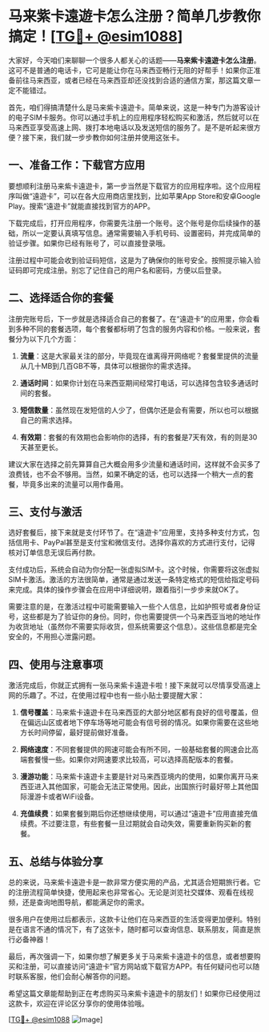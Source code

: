 # 马来紫卡遠遊卡怎么注册？简单几步教你搞定！[[TG💪+ @esim1088](https://t.me/s/esim1088)]

大家好，今天咱们来聊聊一个很多人都关心的话题——**马来紫卡遠遊卡怎么注册**。这可不是普通的电话卡，它可是能让你在马来西亚畅行无阻的好帮手！如果你正准备前往马来西亚，或者已经在马来西亚却还没找到合适的通信方案，那这篇文章一定不能错过。

首先，咱们得搞清楚什么是马来紫卡遠遊卡。简单来说，这是一种专门为游客设计的电子SIM卡服务。你可以通过手机上的应用程序轻松购买和激活，然后就可以在马来西亚享受高速上网、拨打本地电话以及发送短信的服务了。是不是听起来很方便？接下来，我们就一步步教你如何注册并使用这张卡。

## 一、准备工作：下载官方应用

要想顺利注册马来紫卡遠遊卡，第一步当然是下载官方的应用程序啦。这个应用程序叫做“遠遊卡”，可以在各大应用商店里找到，比如苹果App Store和安卓Google Play。搜索“遠遊卡”就能直接找到官方的APP。

下载完成后，打开应用程序，你需要先注册一个账号。这个账号是你后续操作的基础，所以一定要认真填写信息。通常需要输入手机号码、设置密码，并完成简单的验证步骤。如果你已经有账号了，可以直接登录哦。

注册过程中可能会收到验证码短信，这是为了确保你的账号安全。按照提示输入验证码即可完成注册。别忘了记住自己的用户名和密码，方便以后登录。

## 二、选择适合你的套餐

注册完账号后，下一步就是选择适合自己的套餐了。在“遠遊卡”的应用里，你会看到多种不同的套餐选项，每个套餐都标明了包含的服务内容和价格。一般来说，套餐分为以下几个方面：

1. **流量**：这是大家最关注的部分，毕竟现在谁离得开网络呢？套餐里提供的流量从几十MB到几百GB不等，具体可以根据你的需求选择。
   
2. **通话时间**：如果你计划在马来西亚期间经常打电话，可以选择包含较多通话时间的套餐。

3. **短信数量**：虽然现在发短信的人少了，但偶尔还是会有需要，所以也可以根据自己的需求选择。

4. **有效期**：套餐的有效期也会影响你的选择，有的套餐是7天有效，有的则是30天甚至更长。

建议大家在选择之前先算算自己大概会用多少流量和通话时间，这样就不会买多了浪费钱，也不会不够用。当然，如果不确定的话，也可以选择一个稍大一点的套餐，毕竟多出来的流量可以用作备用。

## 三、支付与激活

选好套餐后，接下来就是支付环节了。在“遠遊卡”应用里，支持多种支付方式，包括信用卡、PayPal甚至是支付宝和微信支付。选择你喜欢的方式进行支付，记得核对订单信息无误后再付款。

支付成功后，系统会自动为你分配一张虚拟SIM卡。这个时候，你需要将这张虚拟SIM卡激活。激活的方法很简单，通常是通过发送一条特定格式的短信给指定号码来完成。具体的操作步骤会在应用中详细说明，跟着指引一步步来就OK了。

需要注意的是，在激活过程中可能需要输入一些个人信息，比如护照号或者身份证号，这些都是为了验证你的身份。同时，你也需要提供一个马来西亚当地的地址作为收货地址（虽然你不需要实际收货，但系统需要这个信息）。这些信息都是完全安全的，不用担心泄露问题。

## 四、使用与注意事项

激活完成后，你就正式拥有一张马来紫卡遠遊卡啦！接下来就可以尽情享受高速上网的乐趣了。不过，在使用过程中也有一些小贴士要提醒大家：

1. **信号覆盖**：马来紫卡遠遊卡在马来西亚的大部分地区都有良好的信号覆盖，但在偏远山区或者地下停车场等地可能会有信号弱的情况。如果你需要在这些地方长时间停留，最好提前做好准备。

2. **网络速度**：不同套餐提供的网速可能会有所不同，一般基础套餐的网速会比高端套餐慢一些。如果你对网速要求比较高，可以选择高配版本的套餐。

3. **漫游功能**：马来紫卡遠遊卡主要是针对马来西亚境内的使用，如果你离开马来西亚进入其他国家，可能会无法正常使用。因此，出国旅行时最好带上其他国际漫游卡或者WiFi设备。

4. **充值续费**：如果套餐到期后你还想继续使用，可以通过“遠遊卡”应用直接充值续费。不过要注意，有些套餐一旦过期就会自动失效，需要重新购买新的套餐。

## 五、总结与体验分享

总的来说，马来紫卡遠遊卡是一款非常方便实用的产品，尤其适合短期旅行者。它的注册流程简单快捷，使用起来也非常省心。无论是浏览社交媒体、观看在线视频，还是查询地图导航，都能满足你的需求。

很多用户在使用过后都表示，这款卡让他们在马来西亚的生活变得更加便利。特别是在语言不通的情况下，有了这张卡，随时都可以查询信息、联系朋友，简直是旅行必备神器！

最后，再次强调一下，如果你想了解更多关于马来紫卡遠遊卡的信息，或者想要购买和注册，可以直接访问“遠遊卡”官方网站或下载官方APP。有任何疑问也可以随时联系客服，他们会耐心解答你的问题。

希望这篇文章能帮助到正在考虑购买马来紫卡遠遊卡的朋友们！如果你已经使用过这款卡，欢迎在评论区分享你的使用体验哦。

[[TG💪+ @esim1088](https://t.me/s/esim1088) ![Image](https://i.postimg.cc/4NQfJmqS/Snipaste-2025-05-13-00-14-12.png)]